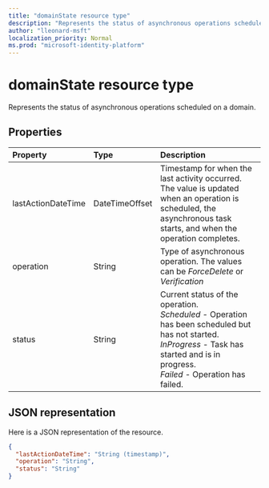 ```yaml
---
title: "domainState resource type"
description: "Represents the status of asynchronous operations scheduled on a domain."
author: "lleonard-msft"
localization_priority: Normal
ms.prod: "microsoft-identity-platform"
---
```


# domainState resource type

Represents the status of asynchronous operations scheduled on a domain.

## Properties

| Property   | Type | Description |
|:---------------|:--------|:----------|
| lastActionDateTime | DateTimeOffset | Timestamp for when the last activity occurred. The value is updated when an operation is scheduled, the asynchronous task starts, and when the operation completes. |
| operation | String | Type of asynchronous operation. The values can be *ForceDelete* or *Verification* |
| status | String | Current status of the operation. <br> *Scheduled* - Operation has been scheduled but has not started. <br> *InProgress* - Task has started and is in progress. <br> *Failed* - Operation has failed. |

## JSON representation
Here is a JSON representation of the resource.

<!-- {
  "blockType": "resource",
  "optionalProperties": [

  ],
  "@odata.type": "microsoft.graph.domainState"
}-->

```json
{
  "lastActionDateTime": "String (timestamp)",
  "operation": "String",
  "status": "String"
}

```

<!-- uuid: 8fcb5dbc-d5aa-4681-8e31-b001d5168d79
2015-10-25 14:57:30 UTC -->
<!-- {
  "type": "#page.annotation",
  "description": "domainState resource",
  "keywords": "",
  "section": "documentation",
  "tocPath": ""
}-->
